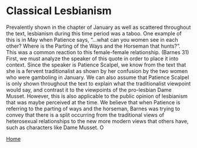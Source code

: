 # Classical Lesbianism

Prevalently shown in the chapter of January as well as scattered throughout the text, lesbianism during this time period was a taboo. One example of this is in May when Patience says, “...what can you women see in each other? Where is the Parting of the Ways and the Horseman that hunts?”. This was a common reaction to this female-female relationship. (Barnes 31)  First, we must analyze the speaker of this quote in order to place it into context.  Since the speaker is Patience Scalpel, we know from the text that she is a fervent traditionalist as shown by her confusion by the two women who were gamboling in January. We can also assume that Patience Scalpel is only shown throughout the text to explain what the traditionalist viewpoint would say, and contrast it to the viewpoints of the pro-lesbian Dame Musset.  However, this is also applicable to the public opinion of lesbianism that was maybe perceived at the time. We believe that when Patience is referring to the parting of ways and the horseman, Barnes was trying to convey that there is a split occurring from the traditional views of heterosexual relationships to the new more modern views that others have, such as characters like Dame Musset. O

[Home](https://gwilly.github.io/Ladies-Almanack)

